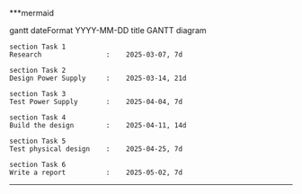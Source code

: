 ***mermaid

gantt
    dateFormat  YYYY-MM-DD
    title       GANTT diagram

    section Task 1
    Research                :    2025-03-07, 7d
    
    section Task 2
    Design Power Supply     :    2025-03-14, 21d

    section Task 3
    Test Power Supply       :    2025-04-04, 7d

    section Task 4
    Build the design        :    2025-04-11, 14d

    section Task 5
    Test physical design    :    2025-04-25, 7d

    section Task 6
    Write a report          :    2025-05-02, 7d

***
